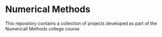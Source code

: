 # Numerical Methods
This repository contains a collection of projects developed as part of the Numericall Methods college course
